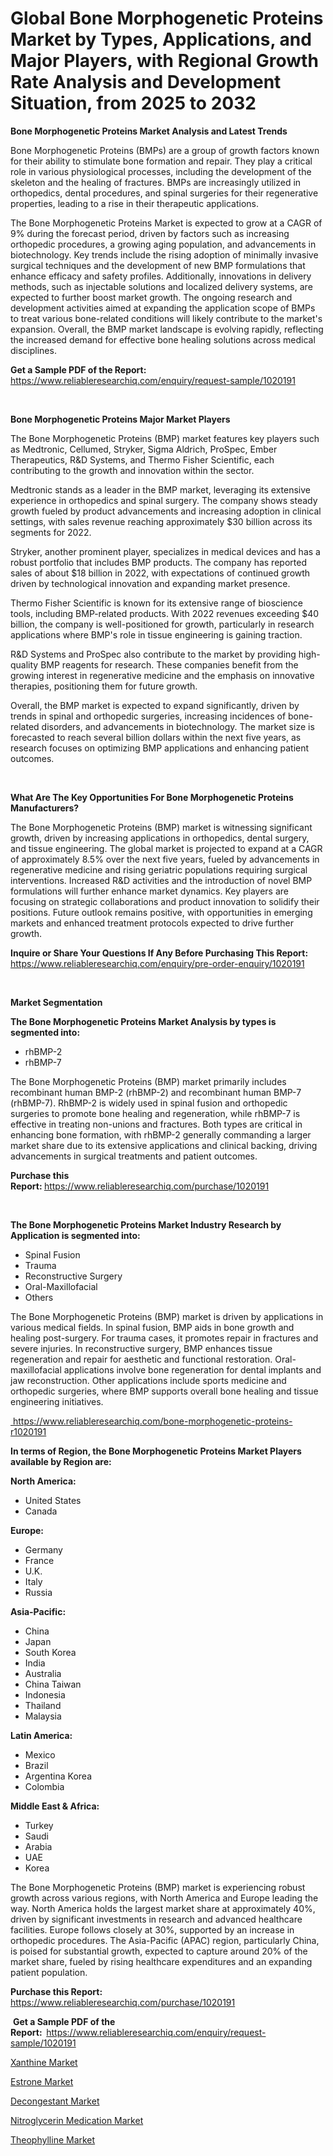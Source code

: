 <p><h1>Global Bone Morphogenetic Proteins Market by Types, Applications, and Major Players, with Regional Growth Rate Analysis and Development Situation, from 2025 to 2032</h1></p><p><strong>Bone Morphogenetic Proteins Market Analysis and Latest Trends</strong></p>
<p><p>Bone Morphogenetic Proteins (BMPs) are a group of growth factors known for their ability to stimulate bone formation and repair. They play a critical role in various physiological processes, including the development of the skeleton and the healing of fractures. BMPs are increasingly utilized in orthopedics, dental procedures, and spinal surgeries for their regenerative properties, leading to a rise in their therapeutic applications.</p><p>The Bone Morphogenetic Proteins Market is expected to grow at a CAGR of 9% during the forecast period, driven by factors such as increasing orthopedic procedures, a growing aging population, and advancements in biotechnology. Key trends include the rising adoption of minimally invasive surgical techniques and the development of new BMP formulations that enhance efficacy and safety profiles. Additionally, innovations in delivery methods, such as injectable solutions and localized delivery systems, are expected to further boost market growth. The ongoing research and development activities aimed at expanding the application scope of BMPs to treat various bone-related conditions will likely contribute to the market's expansion. Overall, the BMP market landscape is evolving rapidly, reflecting the increased demand for effective bone healing solutions across medical disciplines.</p></p>
<p><strong>Get a Sample PDF of the Report:&nbsp;</strong> <a href="https://www.reliableresearchiq.com/enquiry/request-sample/1020191?utm_campaign=1137&utm_medium=2&utm_source=Github&utm_content=ia&utm_term=08032025&utm_id=bone-morphogenetic-proteins">https://www.reliableresearchiq.com/enquiry/request-sample/1020191</a></p>
<p>&nbsp;</p>
<p><strong>Bone Morphogenetic Proteins Major Market Players</strong></p>
<p><p>The Bone Morphogenetic Proteins (BMP) market features key players such as Medtronic, Cellumed, Stryker, Sigma Aldrich, ProSpec, Ember Therapeutics, R&D Systems, and Thermo Fisher Scientific, each contributing to the growth and innovation within the sector.</p><p>Medtronic stands as a leader in the BMP market, leveraging its extensive experience in orthopedics and spinal surgery. The company shows steady growth fueled by product advancements and increasing adoption in clinical settings, with sales revenue reaching approximately $30 billion across its segments for 2022.</p><p>Stryker, another prominent player, specializes in medical devices and has a robust portfolio that includes BMP products. The company has reported sales of about $18 billion in 2022, with expectations of continued growth driven by technological innovation and expanding market presence.</p><p>Thermo Fisher Scientific is known for its extensive range of bioscience tools, including BMP-related products. With 2022 revenues exceeding $40 billion, the company is well-positioned for growth, particularly in research applications where BMP's role in tissue engineering is gaining traction.</p><p>R&D Systems and ProSpec also contribute to the market by providing high-quality BMP reagents for research. These companies benefit from the growing interest in regenerative medicine and the emphasis on innovative therapies, positioning them for future growth.</p><p>Overall, the BMP market is expected to expand significantly, driven by trends in spinal and orthopedic surgeries, increasing incidences of bone-related disorders, and advancements in biotechnology. The market size is forecasted to reach several billion dollars within the next five years, as research focuses on optimizing BMP applications and enhancing patient outcomes.</p></p>
<p>&nbsp;</p>
<p><strong>What Are The Key Opportunities For Bone Morphogenetic Proteins Manufacturers?</strong></p>
<p><p>The Bone Morphogenetic Proteins (BMP) market is witnessing significant growth, driven by increasing applications in orthopedics, dental surgery, and tissue engineering. The global market is projected to expand at a CAGR of approximately 8.5% over the next five years, fueled by advancements in regenerative medicine and rising geriatric populations requiring surgical interventions. Increased R&D activities and the introduction of novel BMP formulations will further enhance market dynamics. Key players are focusing on strategic collaborations and product innovation to solidify their positions. Future outlook remains positive, with opportunities in emerging markets and enhanced treatment protocols expected to drive further growth.</p></p>
<p><strong>Inquire or Share Your Questions If Any Before Purchasing This Report:</strong> <a href="https://www.reliableresearchiq.com/enquiry/pre-order-enquiry/1020191?utm_campaign=1137&utm_medium=2&utm_source=Github&utm_content=ia&utm_term=08032025&utm_id=bone-morphogenetic-proteins">https://www.reliableresearchiq.com/enquiry/pre-order-enquiry/1020191</a></p>
<p>&nbsp;</p>
<p><strong>Market Segmentation</strong></p>
<p><strong>The Bone Morphogenetic Proteins Market Analysis by types is segmented into:</strong></p>
<p><ul><li>rhBMP-2</li><li>rhBMP-7</li></ul></p>
<p><p>The Bone Morphogenetic Proteins (BMP) market primarily includes recombinant human BMP-2 (rhBMP-2) and recombinant human BMP-7 (rhBMP-7). RhBMP-2 is widely used in spinal fusion and orthopedic surgeries to promote bone healing and regeneration, while rhBMP-7 is effective in treating non-unions and fractures. Both types are critical in enhancing bone formation, with rhBMP-2 generally commanding a larger market share due to its extensive applications and clinical backing, driving advancements in surgical treatments and patient outcomes.</p></p>
<p><strong>Purchase this Report:&nbsp;</strong><a href="https://www.reliableresearchiq.com/purchase/1020191?utm_campaign=1137&utm_medium=2&utm_source=Github&utm_content=ia&utm_term=08032025&utm_id=bone-morphogenetic-proteins">https://www.reliableresearchiq.com/purchase/1020191</a></p>
<p>&nbsp;</p>
<p><strong>The Bone Morphogenetic Proteins Market Industry Research by Application is segmented into:</strong></p>
<p><ul><li>Spinal Fusion</li><li>Trauma</li><li>Reconstructive Surgery</li><li>Oral-Maxillofacial</li><li>Others</li></ul></p>
<p><p>The Bone Morphogenetic Proteins (BMP) market is driven by applications in various medical fields. In spinal fusion, BMP aids in bone growth and healing post-surgery. For trauma cases, it promotes repair in fractures and severe injuries. In reconstructive surgery, BMP enhances tissue regeneration and repair for aesthetic and functional restoration. Oral-maxillofacial applications involve bone regeneration for dental implants and jaw reconstruction. Other applications include sports medicine and orthopedic surgeries, where BMP supports overall bone healing and tissue engineering initiatives.</p></p>
<p><a href="https://www.reliableresearchiq.com/bone-morphogenetic-proteins-r1020191?utm_campaign=1137&utm_medium=2&utm_source=Github&utm_content=ia&utm_term=08032025&utm_id=bone-morphogenetic-proteins">&nbsp;https://www.reliableresearchiq.com/bone-morphogenetic-proteins-r1020191</a></p>
<p><strong>In terms of Region, the Bone Morphogenetic Proteins Market Players available by Region are:</strong></p>
<p>
    <p> <strong> North America: </strong>
        <ul>
            <li>United States</li>
            <li>Canada</li>
        </ul>
        </p> 
    <p> <strong> Europe: </strong>
        <ul>
            <li>Germany</li>
            <li>France</li>
            <li>U.K.</li>
            <li>Italy</li>
            <li>Russia</li>
        </ul>
        </p> 
    <p> <strong> Asia-Pacific: </strong>
        <ul>
            <li>China</li>
            <li>Japan</li>
            <li>South Korea</li>
            <li>India</li>
            <li>Australia</li>
            <li>China Taiwan</li>
            <li>Indonesia</li>
            <li>Thailand</li>
            <li>Malaysia</li>
        </ul>
        </p> 
    <p> <strong> Latin America: </strong>
        <ul>
            <li>Mexico</li>
            <li>Brazil</li>
            <li>Argentina Korea</li>
            <li>Colombia</li>
        </ul>
        </p> 
    <p> <strong> Middle East & Africa: </strong>
        <ul>
            <li>Turkey</li>
            <li>Saudi</li>
            <li>Arabia</li>
            <li>UAE</li>
            <li>Korea</li>
        </ul>
    </p>
    </p>
<p><p>The Bone Morphogenetic Proteins (BMP) market is experiencing robust growth across various regions, with North America and Europe leading the way. North America holds the largest market share at approximately 40%, driven by significant investments in research and advanced healthcare facilities. Europe follows closely at 30%, supported by an increase in orthopedic procedures. The Asia-Pacific (APAC) region, particularly China, is poised for substantial growth, expected to capture around 20% of the market share, fueled by rising healthcare expenditures and an expanding patient population.</p></p>
<p><strong>Purchase this Report: </strong><a href="https://www.reliableresearchiq.com/purchase/1020191?utm_campaign=1137&utm_medium=2&utm_source=Github&utm_content=ia&utm_term=08032025&utm_id=bone-morphogenetic-proteins">https://www.reliableresearchiq.com/purchase/1020191</a></p>
<p>&nbsp;<strong>Get a Sample PDF of the Report:&nbsp;&nbsp;</strong><a href="https://www.reliableresearchiq.com/enquiry/request-sample/1020191?utm_campaign=1137&utm_medium=2&utm_source=Github&utm_content=ia&utm_term=08032025&utm_id=bone-morphogenetic-proteins">https://www.reliableresearchiq.com/enquiry/request-sample/1020191</a></p>
<p><strong></strong></p>
<p><p><a href="https://github.com/cevzarvargem/Market-Research-Report-List-1/blob/main/xanthine-market.md?utm_campaign=1137&utm_medium=2&utm_source=Github&utm_content=ia&utm_term=08032025&utm_id=bone-morphogenetic-proteins">Xanthine Market</a></p><p><a href="https://github.com/altafvaraswj/Market-Research-Report-List-1/blob/main/estrone-market.md?utm_campaign=1137&utm_medium=2&utm_source=Github&utm_content=ia&utm_term=08032025&utm_id=bone-morphogenetic-proteins">Estrone Market</a></p><p><a href="https://github.com/hurstsaqibyl/Market-Research-Report-List-1/blob/main/decongestant-market.md?utm_campaign=1137&utm_medium=2&utm_source=Github&utm_content=ia&utm_term=08032025&utm_id=bone-morphogenetic-proteins">Decongestant Market</a></p><p><a href="https://github.com/rutupueyed/Market-Research-Report-List-1/blob/main/nitroglycerin-medication-market.md?utm_campaign=1137&utm_medium=2&utm_source=Github&utm_content=ia&utm_term=08032025&utm_id=bone-morphogenetic-proteins">Nitroglycerin Medication Market</a></p><p><a href="https://github.com/burnicndole/Market-Research-Report-List-1/blob/main/theophylline-market.md?utm_campaign=1137&utm_medium=2&utm_source=Github&utm_content=ia&utm_term=08032025&utm_id=bone-morphogenetic-proteins">Theophylline Market</a></p></p>